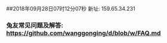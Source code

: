 ##2018年09月28日07时12分07秒 新址: 159.65.34.231
### 兔友常见问题及解答: https://github.com/wanggonging/d/blob/w/FAQ.md
